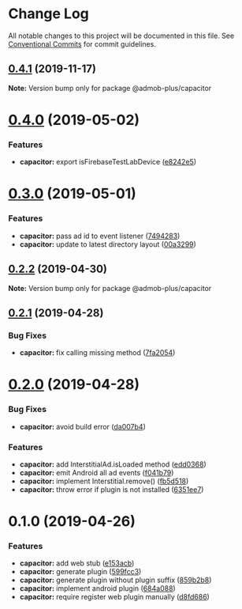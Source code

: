# Change Log

All notable changes to this project will be documented in this file.
See [Conventional Commits](https://conventionalcommits.org) for commit guidelines.

## [0.4.1](https://github.com/admob-plus/admob-plus/compare/@admob-plus/capacitor@0.4.0...@admob-plus/capacitor@0.4.1) (2019-11-17)

**Note:** Version bump only for package @admob-plus/capacitor





# [0.4.0](https://github.com/admob-plus/admob-plus/compare/@admob-plus/capacitor@0.3.0...@admob-plus/capacitor@0.4.0) (2019-05-02)


### Features

* **capacitor:** export isFirebaseTestLabDevice ([e8242e5](https://github.com/admob-plus/admob-plus/commit/e8242e5))





# [0.3.0](https://github.com/admob-plus/admob-plus/compare/@admob-plus/capacitor@0.2.2...@admob-plus/capacitor@0.3.0) (2019-05-01)


### Features

* **capacitor:** pass ad id to event listener ([7494283](https://github.com/admob-plus/admob-plus/commit/7494283))
* **capacitor:** update to latest directory layout ([00a3299](https://github.com/admob-plus/admob-plus/commit/00a3299))





## [0.2.2](https://github.com/admob-plus/admob-plus/compare/@admob-plus/capacitor@0.2.1...@admob-plus/capacitor@0.2.2) (2019-04-30)

**Note:** Version bump only for package @admob-plus/capacitor





## [0.2.1](https://github.com/admob-plus/admob-plus/compare/@admob-plus/capacitor@0.2.0...@admob-plus/capacitor@0.2.1) (2019-04-28)


### Bug Fixes

* **capacitor:** fix calling missing method ([7fa2054](https://github.com/admob-plus/admob-plus/commit/7fa2054))





# [0.2.0](https://github.com/admob-plus/admob-plus/compare/@admob-plus/capacitor@0.1.0...@admob-plus/capacitor@0.2.0) (2019-04-28)


### Bug Fixes

* **capacitor:** avoid build error ([da007b4](https://github.com/admob-plus/admob-plus/commit/da007b4))


### Features

* **capacitor:** add InterstitialAd.isLoaded method ([edd0368](https://github.com/admob-plus/admob-plus/commit/edd0368))
* **capacitor:** emit Android all ad events ([f041b79](https://github.com/admob-plus/admob-plus/commit/f041b79))
* **capacitor:** implement Interstitial.remove() ([fb5d518](https://github.com/admob-plus/admob-plus/commit/fb5d518))
* **capacitor:** throw error if plugin is not installed ([6351ee7](https://github.com/admob-plus/admob-plus/commit/6351ee7))





# 0.1.0 (2019-04-26)


### Features

* **capacitor:** add web stub ([e153acb](https://github.com/admob-plus/admob-plus/commit/e153acb))
* **capacitor:** generate plugin ([599fcc3](https://github.com/admob-plus/admob-plus/commit/599fcc3))
* **capacitor:** generate plugin without plugin suffix ([859b2b8](https://github.com/admob-plus/admob-plus/commit/859b2b8))
* **capacitor:** implement android plugin ([684a088](https://github.com/admob-plus/admob-plus/commit/684a088))
* **capacitor:** require register web plugin manually ([d8fd686](https://github.com/admob-plus/admob-plus/commit/d8fd686))
